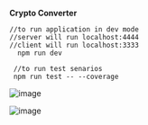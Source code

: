 **Crypto Converter**

    //to run application in dev mode
    //server will run localhost:4444
    //client will run localhost:3333
      npm run dev
      
     //to run test senarios
     npm run test -- --coverage
     



![image](https://user-images.githubusercontent.com/11095906/63463183-564ae280-c465-11e9-82a0-14337d47cea6.png)
     
![image](https://user-images.githubusercontent.com/11095906/63463338-9f029b80-c465-11e9-8c61-cfa9d947958c.png)
